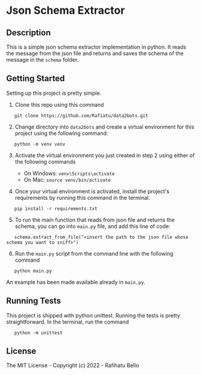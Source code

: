 # Json Schema Extractor


## Description
This is a simple json schema extractor implementation in python. 
It reads the message from the json file and returns and saves the schema of the message in the `schema` folder.


## Getting Started

Setting up this project is pretty simple.
1. Clone this repo using this command 
``` 
   git clone https://github.com/Rafiatu/data2bots.git 
```

2. Change directory into `data2bots` and create a virtual environment for this project using the following command:
``` 
   python -m venv venv 
```

3. Activate the virtual environment you just created in step 2 using either of the following commands
   - On Windows: ` venv\Scripts\activate `
   - On Mac: ` source venv/bin/activate `

4. Once your virtual environment is activated, install the project's requirements by running this command in the terminal.
``` 
   pip install -r requirements.txt 
```

5. To run the main function that reads from json file and returns the schema, 
you can go into `main.py` file, and add this line of code:
``` 
   schema.extract_from_file("<insert the path to the json file whose schema you want to sniff>") 
```

6. Run the `main.py` script from the command line with the following command
``` 
   python main.py 
```
An example has been made available already in `main.py`.


## Running Tests
This project is shipped with python unittest. Running the tests is pretty straightforward.
In the terminal, run the command 
```
   python -m unittest 
```


## License

The MIT License - Copyright (c) 2022 - Rafihatu Bello
